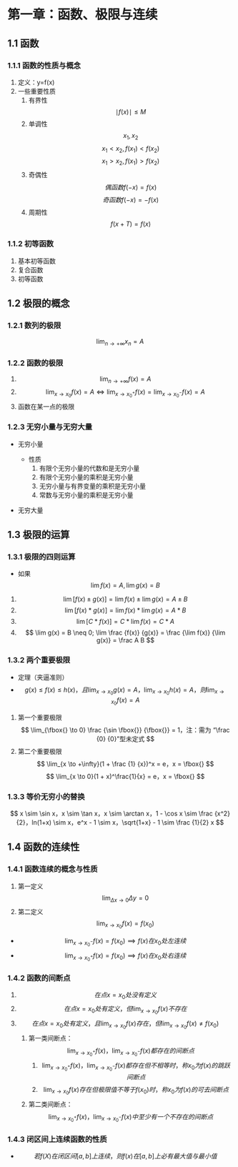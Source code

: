<!--
 * @Author: your name
 * @Date: 2021-12-28 15:21:49
 * @LastEditTime: 2021-12-29 16:33:39
 * @LastEditors: Please set LastEditors
 * @Description: 打开koroFileHeader查看配置 进行设置: https://github.com/OBKoro1/koro1FileHeader/wiki/%E9%85%8D%E7%BD%AE
 * @FilePath: \notes\math\第一章-函数、极限与连续.md
-->
# 第一章：函数、极限与连续
## 1.1 函数
### 1.1.1 函数的性质与概念
1. 定义：y=f(x)
2. 一些重要性质
    1. 有界性
    $$ \mid f(x) \mid \leq M $$
    2. 单调性
    $$ x_1, x_2 $$
    $$ x_1 < x_2 , f(x_1) < f(x_2) $$
    $$ x_1 > x_2 , f(x_1) > f(x_2) $$
    3. 奇偶性
    $$ 偶函数 f(-x) = f(x) $$
    $$ 奇函数 f(-x) = -f(x) $$
    4. 周期性
    $$ f(x + T) = f(x) $$

### 1.1.2 初等函数
1. 基本初等函数
2. 复合函数
3. 初等函数

## 1.2 极限的概念
### 1.2.1 数列的极限
$$ \lim_{n \to +\infty}x_n = A $$

### 1.2.2 函数的极限
1. $$ \lim_{n \to +\infty}f(x) = A $$
2. $$ \lim_{x \to x_0}f(x) = A \iff \lim_{x \to x_0^+}f(x) = \lim_{x \to x_0^-}f(x) = A $$
3. 函数在某一点的极限

### 1.2.3 无穷小量与无穷大量
- 无穷小量
    - 性质
        1. 有限个无穷小量的代数和是无穷小量
        2. 有限个无穷小量的乘积是无穷小量
        3. 无穷小量与有界变量的乘积是无穷小量
        4. 常数与无穷小量的乘积是无穷小量

- 无穷大量

## 1.3 极限的运算
### 1.3.1 极限的四则运算
- 如果 $$ \lim f(x) = A, \lim g(x) = B $$
1. $$ \lim[f(x) \pm g(x)] = \lim f(x) \pm \lim g(x) = A \pm B $$
2. $$ \lim[f(x) * g(x)] = \lim f(x) * \lim g(x) = A * B $$
3. $$ \lim[C * f(x)] = C * \lim f(x) = C * A $$
4. $$ \lim g(x) = B \neq 0; \lim \frac {f(x)} {g(x)} = \frac {\lim f(x)} {\lim g(x)} = \frac A  B $$

### 1.3.2 两个重要极限
- 定理（夹逼准则）
- $$ g(x) \leq f(x) \leq h(x)，且 \lim_{x \to x_0}g(x) = A，\lim_{x \to x_0}h(x) = A，则\lim_{x \to x_0}f(x)  = A $$

1. 第一个重要极限
$$ \lim_{\fbox{} \to 0} \frac {\sin \fbox{}} {\fbox{}} = 1，注：需为 “\frac {0} {0}”型未定式 $$
2. 第二个重要极限
$$ \lim_{x \to +\infty}(1 + \frac {1} {x})^x = e，x = \fbox{} $$
$$ \lim_{x \to 0}(1 + x)^\frac{1}{x}  = e，x = \fbox{} $$

### 1.3.3 等价无穷小的替换
$$ x \sim \sin x，x \sim \tan x，x \sim \arctan x，1 - \cos x \sim \frac {x^2} {2}，ln(1+x) \sim x，e^x - 1 \sim x，\sqrt{1+x} - 1 \sim \frac {1}{2} x $$

## 1.4 函数的连续性
### 1.4.1 函数连续的概念与性质
1. 第一定义
$$ \lim_{\Delta x \to 0}\Delta y = 0 $$
2. 第二定义
$$ \lim_{x \to x_0}f(x) = f(x_0) $$
- $$ \lim_{x \to x_0^-}f(x) = f(x_0) \implies f(x)在x_0处左连续 $$
- $$ \lim_{x \to x_0^+}f(x) = f(x_0) \implies f(x)在x_0处右连续 $$

### 1.4.2 函数的间断点
1. $$ 在点x = x_0 处没有定义 $$
2. $$ 在点x = x_0 处有定义，但\lim_{x \to x_0}f(x)不存在 $$
3. $$ 在点x = x_0 处有定义，且\lim_{x \to x_0}f(x)存在，但\lim_{x \to x_0}f(x) \neq f(x_0) $$
    1. 第一类间断点：$$ \lim_{x \to x_0^+}f(x)，\lim_{x \to x_0^-}f(x)都存在的间断点 $$
        1. $$ \lim_{x \to x_0^+}f(x)，\lim_{x \to x_0^-}f(x)都存在但不相等时，称x_0为f(x)的跳跃间断点 $$
        2. $$ \lim_{x \to x_0}f(x)存在但极限值不等于f(x_0)时，称x_0为f(x)的可去间断点 $$
    2. 第二类间断点：$$ \lim_{x \to x_0^+}f(x)，\lim_{x \to x_0^-}f(x)中至少有一个不存在的间断点 $$

### 1.4.3 闭区间上连续函数的性质
- $$ 若f(X)在闭区间[a,b]上连续，则f(x)在[a,b]上必有最大值与最小值 $$